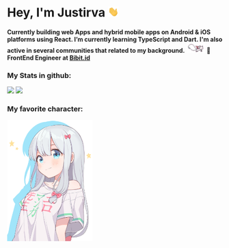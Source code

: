 <html>
  <body>
    <h1>
      Hey, I'm Justirva
      <img src="https://github.com/justirva09/justirva09/blob/main/assets/wave.gif?raw=true" width="25px">
      <h4>
        Currently building web Apps and hybrid mobile apps on Android & iOS platforms using React. I’m currently learning TypeScript and Dart. I'm also active in several communities that related to my background. <img src="https://github.com/justirva09/justirva09/blob/main/assets/kyubey.gif?raw=true" width="45px">
	       💼 FrontEnd Engineer at <a href="https://bibit.id">Bibit.id</a>
      </h4>
    </h1>
    <h3>
      <h3 align="top">
        <h3>
          My Stats in github:
        </h3>
	 <img align="bottom" src="https://github-profile-trophy.vercel.app/?username=justirva09&theme=tokyonight" />
      </h3>
      <img align="bottom" src="https://github-readme-stats.vercel.app/api?username=justirva09&show_icons=true&&theme=tokyonight" />
    </h3>
    <h3>
      <h3>
        My favorite character: 
      </h3>
      <img id="Artoria_Pendoragon" width="200px" align="bottom" src="https://github.com/justirva09/justirva09/blob/main/assets/justirva-fav-character.png?raw=true"/>
 </h3>
  </body>
</html>
